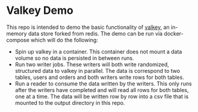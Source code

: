 # Valkey Demo

This repo is intended to demo the basic functionality of [valkey](https://valkey.io/), an in-memory data store forked from redis. The demo can be run via docker-compose which will do the following:

- Spin up valkey in a container. This container does not mount a data volume so no data is persisted in between runs.
- Run two writer jobs. These writers will both write randomized, structured data to valkey in parallel. The data is correspond to two tables, users and orders and both writers write rows for both tables.
- Run a reader to consume the data written by the writers. This only runs after the writers have completed and will read all rows for both tables, one at a time. The data will be written row by row into a csv file that is mounted to the output directory in this repo.